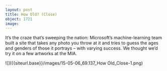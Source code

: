 ```yaml
---
layout: post
title: How Old? (Close)
object: 1721
image: 
---
```

It’s the craze that’s sweeping the nation: Microsoft’s machine-learning team built a site that takes any photo you throw at it and tries to guess the ages and genders of those it portrays – with varying success. We thought we’d try it on a few artworks at the MIA.

![]({{siteurl.base}}/images/15-05-06_69.137_How Old_Close-1.png)
